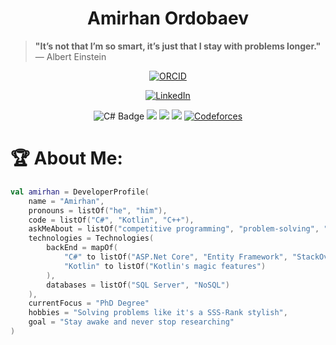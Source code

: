 <h1 align="center">Amirhan Ordobaev</h1>

> **"It’s not that I’m so smart, it’s just that I stay with problems longer."**  
> — Albert Einstein

<p align="center">
  <a href="https://orcid.org/0009-0008-2713-3539" target="_blank">
    <img src="https://img.shields.io/badge/ORCID-0009--0008--2713--3539-A6CE39?style=for-the-badge&logo=orcid&logoColor=white" alt="ORCID">
  </a>
</p>
<p align="center">
<a href="https://www.linkedin.com/in/amirhan-ordobaev-47543023b/" target="_blank">
<img src="https://img.shields.io/static/v1?label=LinkedIn&message=Connect&color=0077B5&style=for-the-badge&logo=linkedin&logoColor=white" alt="LinkedIn">
  </a>
</p>
  </a>
</p>
<p align="center">
  <img src="https://img.shields.io/badge/C%23-%2368217A?style=for-the-badge&logo=c-sharp&logoColor=white" alt="C# Badge">
  <img src="https://img.shields.io/badge/C%2B%2B-%2300599C.svg?style=for-the-badge&logo=c%2B%2B&logoColor=white">
  <img src="https://img.shields.io/badge/Kotlin-%237F52FF.svg?style=for-the-badge&logo=kotlin&logoColor=white">
  <img src="https://img.shields.io/badge/ICPC-%230092CC.svg?style=for-the-badge&logo=codeforces&logoColor=white">
  <a href="https://codeforces.com/profile/amirhanordobaev" target="_blank">
    <img src="https://img.shields.io/badge/Codeforces-007ACC?style=for-the-badge&logo=codeforces&logoColor=white" alt="Codeforces">
  </a>
</p>
    
# 🏆 About Me:

```Kotlin
val amirhan = DeveloperProfile(
    name = "Amirhan",
    pronouns = listOf("he", "him"),
    code = listOf("C#", "Kotlin", "C++"),
    askMeAbout = listOf("competitive programming", "problem-solving", "researching", "debugging in the middle of the night"),
    technologies = Technologies(
        backEnd = mapOf(
            "C#" to listOf("ASP.Net Core", "Entity Framework", "StackOverflow FAQs"),
            "Kotlin" to listOf("Kotlin's magic features")
        ),
        databases = listOf("SQL Server", "NoSQL")
    ),
    currentFocus = "PhD Degree"
    hobbies = "Solving problems like it's a SSS-Rank stylish",
    goal = "Stay awake and never stop researching"
)
```

